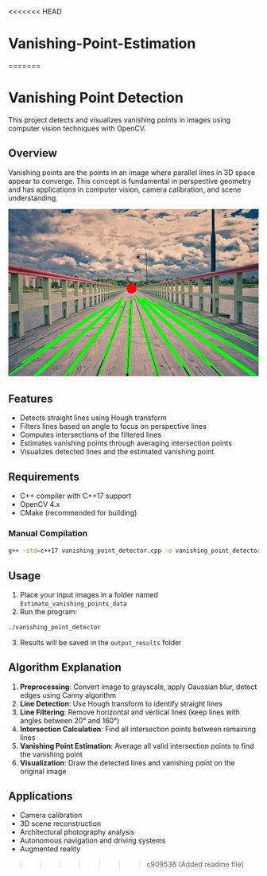 <<<<<<< HEAD
# Vanishing-Point-Estimation
=======
# Vanishing Point Detection

This project detects and visualizes vanishing points in images using computer vision techniques with OpenCV.

## Overview

Vanishing points are the points in an image where parallel lines in 3D space appear to converge. This concept is fundamental in perspective geometry and has applications in computer vision, camera calibration, and scene understanding.

![Example of Vanishing Point Detection](output_results/vanishing-point-4468780__340.jpg)

## Features

- Detects straight lines using Hough transform
- Filters lines based on angle to focus on perspective lines
- Computes intersections of the filtered lines
- Estimates vanishing points through averaging intersection points
- Visualizes detected lines and the estimated vanishing point

## Requirements

- C++ compiler with C++17 support
- OpenCV 4.x
- CMake (recommended for building)

### Manual Compilation

```bash
g++ -std=c++17 vanishing_point_detector.cpp -o vanishing_point_detector `pkg-config --cflags --libs opencv4`
```

## Usage

1. Place your input images in a folder named `Estimate_vanishing_points_data`
2. Run the program:

```bash
./vanishing_point_detector
```

3. Results will be saved in the `output_results` folder

## Algorithm Explanation

1. **Preprocessing**: Convert image to grayscale, apply Gaussian blur, detect edges using Canny algorithm
2. **Line Detection**: Use Hough transform to identify straight lines
3. **Line Filtering**: Remove horizontal and vertical lines (keep lines with angles between 20° and 160°)
4. **Intersection Calculation**: Find all intersection points between remaining lines
5. **Vanishing Point Estimation**: Average all valid intersection points to find the vanishing point
6. **Visualization**: Draw the detected lines and vanishing point on the original image

## Applications

- Camera calibration
- 3D scene reconstruction
- Architectural photography analysis
- Autonomous navigation and driving systems
- Augmented reality
>>>>>>> c909536 (Added readme file)
